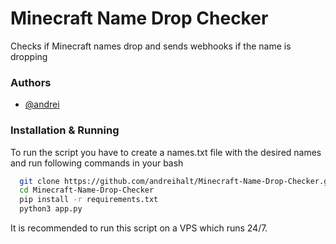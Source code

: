 
# Minecraft Name Drop Checker
Checks if Minecraft names drop and sends webhooks if the name is dropping



### Authors

- [@andrei](https://www.github.com/andreihalt)


### Installation & Running

To run the script you have to create a names.txt file with the desired names and run following commands in your bash

```bash
  git clone https://github.com/andreihalt/Minecraft-Name-Drop-Checker.git
  cd Minecraft-Name-Drop-Checker
  pip install -r requirements.txt
  python3 app.py 
```
It is recommended to run this script on a VPS which runs 24/7.
    
